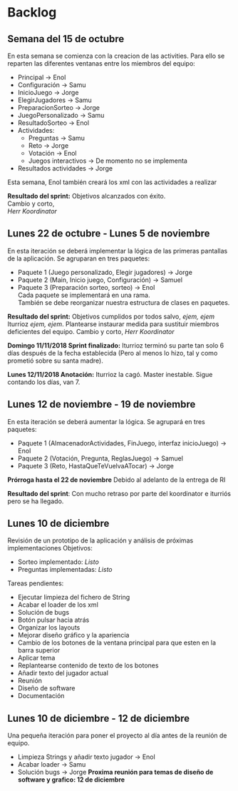 # Backlog
## Semana del 15 de octubre
En esta semana se comienza con la creacion de las activities. Para ello se reparten las diferentes ventanas entre los miembros del equipo:

* Principal -> Enol
* Configuración -> Samu
* InicioJuego -> Jorge
* ElegirJugadores -> Samu
* PreparacionSorteo -> Jorge
* JuegoPersonalizado -> Samu
* ResultadoSorteo -> Enol
* Actividades:
  * Preguntas -> Samu
  * Reto -> Jorge
  * Votación -> Enol
  * Juegos interactivos -> De momento no se implementa
* Resultados actividades -> Jorge

Esta semana, Enol también creará los xml con las actividades a realizar

**Resultado del sprint:** Objetivos alcanzados con éxito.  
Cambio y corto,  
_Herr Koordinator_

## Lunes 22 de octubre - Lunes 5 de noviembre
En esta iteración se deberá implementar la lógica de las primeras pantallas de la aplicación.
Se agruparan en tres paquetes:
* Paquete 1 (Juego personalizado, Elegir jugadores) -> Jorge
* Paquete 2 (Main, Inicio juego, Configuración) -> Samuel
* Paquete 3 (Preparación sorteo, sorteo) -> Enol  
Cada paquete se implementará en una rama.  
También se debe reorganizar nuestra estructura de clases en paquetes.

**Resultado del sprint:** Objetivos cumplidos por todos salvo, *ejem, ejem* Iturrioz *ejem, ejem*. Plantearse instaurar medida para sustituir miembros deficientes del equipo.
Cambio y corto,
_Herr Koordinator_

**Domingo 11/11/2018 Sprint finalizado:** Iturrioz terminó su parte tan solo 6 días después de la fecha establecida (Pero al menos lo hizo, tal y como prometió sobre su santa madre).

**Lunes 12/11/2018 Anotación:** Iturrioz la cagó. Master inestable. Sigue contando los días, van 7.

## Lunes 12 de noviembre - 19 de noviembre
En esta iteración se deberá aumentar la lógica.
Se agrupará en tres paquetes:
* Paquete 1 (AlmacenadorActividades, FinJuego, interfaz inicioJuego) -> Enol
* Paquete 2 (Votación, Pregunta, ReglasJuego) -> Samuel
* Paquete 3 (Reto, HastaQueTeVuelvaATocar) -> Jorge

**Prórroga hasta el 22 de noviembre**
Debido al adelanto de la entrega de RI

**Resultado del sprint**: Con mucho retraso por parte del koordinator e iturriós pero se ha llegado.

## Lunes 10 de diciembre
Revisión de un prototipo de la aplicación y análisis de próximas implementaciones
Objetivos:
* Sorteo implementado: _Listo_
* Preguntas implementadas: _Listo_

Tareas pendientes:
* Ejecutar limpieza del fichero de String
* Acabar el loader de los xml
* Solución de bugs
 * Botón pulsar hacia atrás
* Organizar los layouts
* Mejorar diseño gráfico y la apariencia
 * Cambio de los botones de la ventana principal para que esten en la barra superior
 * Aplicar tema
 * Replantearse contenido de texto de los botones
 * Añadir texto del jugador actual
* Reunión
 * Diseño de software
 * Documentación
 
## Lunes 10 de diciembre - 12 de diciembre
Una pequeña iteración para poner el proyecto al día antes de la reunión de equipo.
* Limpieza Strings y añadir texto jugador -> Enol
* Acabar loader -> Samu
* Solución bugs -> Jorge
**Proxima reunión para temas de diseño de software y grafico: 12 de diciembre**
